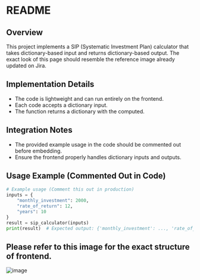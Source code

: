 # README

## Overview
This project implements a SIP (Systematic Investment Plan) calculator that takes dictionary-based input and returns dictionary-based output. The exact look of this page should resemble the reference image already updated on Jira.

## Implementation Details
- The code is lightweight and can run entirely on the frontend.
- Each code accepts a dictionary input.
- The function returns a dictionary with the computed.

## Integration Notes
- The provided example usage in the code should be commented out before embedding.
- Ensure the frontend properly handles dictionary inputs and outputs.

## Usage Example (Commented Out in Code)
```python
# Example usage (Comment this out in production)
inputs = {
    "monthly_investment": 2000,
    "rate_of_return": 12,
    "years": 10
}
result = sip_calculator(inputs)
print(result)  # Expected output: {'monthly_investment': ..., 'rate_of_return': ..., 'years': ..., 'future_value': ...}

```
## Please refer to this image for the exact structure of frontend. 

![image](https://github.com/user-attachments/assets/09a960d0-b6be-4291-b4a5-282a3e5f83ee)

